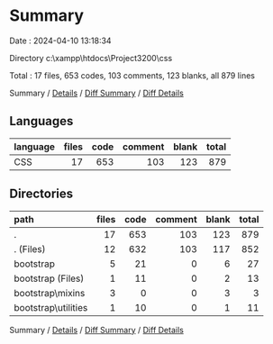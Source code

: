 # Summary

Date : 2024-04-10 13:18:34

Directory c:\\xampp\\htdocs\\Project3200\\css

Total : 17 files,  653 codes, 103 comments, 123 blanks, all 879 lines

Summary / [Details](details.md) / [Diff Summary](diff.md) / [Diff Details](diff-details.md)

## Languages
| language | files | code | comment | blank | total |
| :--- | ---: | ---: | ---: | ---: | ---: |
| CSS | 17 | 653 | 103 | 123 | 879 |

## Directories
| path | files | code | comment | blank | total |
| :--- | ---: | ---: | ---: | ---: | ---: |
| . | 17 | 653 | 103 | 123 | 879 |
| . (Files) | 12 | 632 | 103 | 117 | 852 |
| bootstrap | 5 | 21 | 0 | 6 | 27 |
| bootstrap (Files) | 1 | 11 | 0 | 2 | 13 |
| bootstrap\\mixins | 3 | 0 | 0 | 3 | 3 |
| bootstrap\\utilities | 1 | 10 | 0 | 1 | 11 |

Summary / [Details](details.md) / [Diff Summary](diff.md) / [Diff Details](diff-details.md)